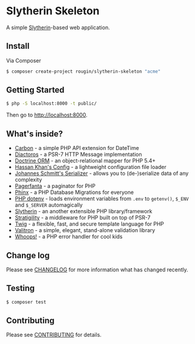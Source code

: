 # Slytherin Skeleton

A simple [Slytherin](https://github.com/rougin/slytherin)-based web application.

## Install

Via Composer

``` bash
$ composer create-project rougin/slytherin-skeleton "acme"
```

## Getting Started

``` bash
$ php -S localhost:8000 -t public/
```

Then go to [http://localhost:8000](http://localhost:8000).

## What's inside?

* [Carbon](https://github.com/briannesbitt/Carbon) - a simple PHP API extension for DateTime
* [Diactoros](https://github.com/zendframework/zend-diactoros) - a PSR-7 HTTP Message implementation
* [Doctrine ORM](http://www.doctrine-project.org/projects/orm.html) - an object-relational mapper for PHP 5.4+
* [Hassan Khan's Config](https://github.com/hassankhan/config) - a lightweight configuration file loader
* [Johannes Schmitt's Serializer](http://jmsyst.com/libs/serializer) - allows you to (de-)serialize data of any complexity
* [Pagerfanta](https://github.com/whiteoctober/Pagerfanta) - a paginator for PHP
* [Phinx](https://github.com/robmorgan/phinx) - a PHP Database Migrations for everyone
* [PHP dotenv](https://github.com/vlucas/phpdotenv) - loads environment variables from `.env` to `getenv()`, `$_ENV` and `$_SERVER` automagically
* [Slytherin](https://github.com/rougin/slytherin) - an another extensible PHP library/framework
* [Stratigility](https://github.com/zendframework/zend-stratigility) - a middleware for PHP built on top of PSR-7
* [Twig](https://github.com/twigphp/Twig) - a flexible, fast, and secure template language for PHP
* [Valitron](http://vancelucas.com/blog/valitron-the-simple-validation-library-that-doesnt-suck) - a simple, elegant, stand-alone validation library
* [Whoops!](https://filp.github.io/whoops) - a PHP error handler for cool kids

## Change log

Please see [CHANGELOG](CHANGELOG.md) for more information what has changed recently.

## Testing

``` bash
$ composer test
```

## Contributing

Please see [CONTRIBUTING](CONTRIBUTING.md) for details.